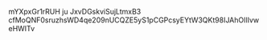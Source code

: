 mYXpxGr1rRUH ju JxvDGskviSujLtmxB3
cfMoQNF0sruzhsWD4qe209nUCQZE5yS1pCGPcsyEYtW3QKt98IJAhOIlIvweHWITv